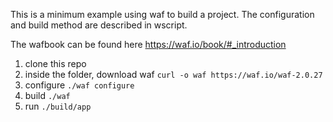 This is a minimum example using waf to build a project. The configuration and build method are described in wscript.

The wafbook can be found here
https://waf.io/book/#_introduction

1. clone this repo
2. inside the folder, download waf 
```curl -o waf https://waf.io/waf-2.0.27```
3. configure
```./waf configure```
4. build 
```./waf```
5. run
```./build/app```

